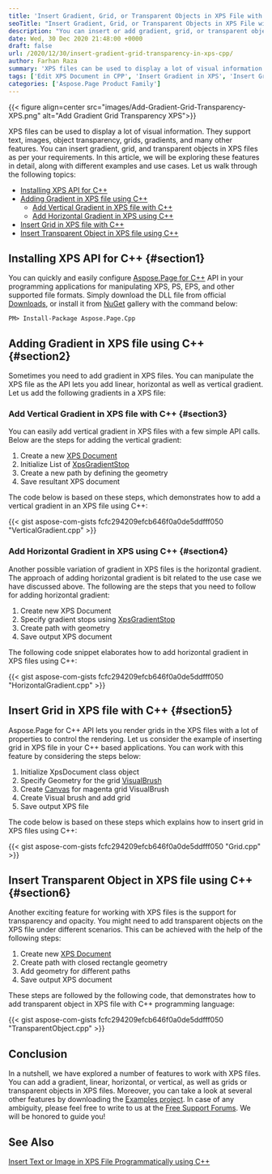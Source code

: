 ```yaml
---
title: 'Insert Gradient, Grid, or Transparent Objects in XPS File with C++'
seoTitle: "Insert Gradient, Grid, or Transparent Objects in XPS File with C++"
description: "You can insert or add gradient, grid, or transparent objects in XPS files programmatically using C++. Insert Linear, vertical, horizontal gradient."
date: Wed, 30 Dec 2020 21:48:00 +0000
draft: false
url: /2020/12/30/insert-gradient-grid-transparency-in-xps-cpp/
author: Farhan Raza
summary: 'XPS files can be used to display a lot of visual information. They support text, images, object transparency, grids, gradients, and many other features. You can **add gradients, grids, and transparent objects in XPS** files as per your requirements. In this article, we will be exploring these features in detail, along with different examples and use cases.'
tags: ['Edit XPS Document in CPP', 'Insert Gradient in XPS', 'Insert Grid in XPS', 'Insert Transparent object in XPS']
categories: ['Aspose.Page Product Family']
---
```




{{< figure align=center src="images/Add-Gradient-Grid-Transparency-XPS.png" alt="Add Gradient Grid Transparency XPS">}}


XPS files can be used to display a lot of visual information. They support text, images, object transparency, grids, gradients, and many other features. You can insert gradient, grid, and transparent objects in XPS files as per your requirements. In this article, we will be exploring these features in detail, along with different examples and use cases. Let us walk through the following topics:

*   [Installing XPS API for C++][1]
*   [Adding Gradient in XPS file using C++][2]
    *   [Add Vertical Gradient in XPS file with C++][3]
    *   [Add Horizontal Gradient in XPS using C++][4]
*   [Insert Grid in XPS file with C++][5]
*   [Insert Transparent Object in XPS file using C++][6]

## Installing XPS API for C++ {#section1}

You can quickly and easily configure [Aspose.Page for C++][7] API in your programming applications for manipulating XPS, PS, EPS, and other supported file formats. Simply download the DLL file from official [Downloads][8], or install it from [NuGet][9] gallery with the command below:

```
PM> Install-Package Aspose.Page.Cpp 
```

## Adding Gradient in XPS file using C++ {#section2}

Sometimes you need to add gradient in XPS files. You can manipulate the XPS file as the API lets you add linear, horizontal as well as vertical gradient. Let us add the following gradients in a XPS file:

### Add Vertical Gradient in XPS file with C++ {#section3}

You can easily add vertical gradient in XPS files with a few simple API calls. Below are the steps for adding the vertical gradient:

1.  Create a new [XPS Document][10]
2.  Initialize List of [XpsGradientStop][11]
3.  Create a new path by defining the geometry
4.  Save resultant XPS document

The code below is based on these steps, which demonstrates how to add a vertical gradient in an XPS file using C++:

{{< gist aspose-com-gists fcfc294209efcb646f0a0de5ddfff050 "VerticalGradient.cpp" >}}

### Add Horizontal Gradient in XPS using C++ {#section4}

Another possible variation of gradient in XPS files is the horizontal gradient. The approach of adding horizontal gradient is bit related to the use case we have discussed above. The following are the steps that you need to follow for adding horizontal gradient:

1.  Create new XPS Document
2.  Specify gradient stops using [XpsGradientStop][12]
3.  Create path with geometry
4.  Save output XPS document

The following code snippet elaborates how to add horizontal gradient in XPS files using C++:

{{< gist aspose-com-gists fcfc294209efcb646f0a0de5ddfff050 "HorizontalGradient.cpp" >}}

## Insert Grid in XPS file with C++ {#section5}

Aspose.Page for C++ API lets you render grids in the XPS files with a lot of properties to control the rendering. Let us consider the example of inserting grid in XPS file in your C++ based applications. You can work with this feature by considering the steps below:

1.  Initialize XpsDocument class object
2.  Specify Geometry for the grid [VisualBrush][13]
3.  Create [Canvas][14] for magenta grid VisualBrush
4.  Create Visual brush and add grid
5.  Save output XPS file

The code below is based on these steps which explains how to insert grid in XPS files using C++:

{{< gist aspose-com-gists fcfc294209efcb646f0a0de5ddfff050 "Grid.cpp" >}}

## Insert Transparent Object in XPS file using C++ {#section6}

Another exciting feature for working with XPS files is the support for transparency and opacity. You might need to add transparent objects on the XPS file under different scenarios. This can be achieved with the help of the following steps:

1.  Create new [XPS Document][15]
2.  Create path with closed rectangle geometry
3.  Add geometry for different paths
4.  Save output XPS document

These steps are followed by the following code, that demonstrates how to add transparent object in XPS file with C++ programming language:

{{< gist aspose-com-gists fcfc294209efcb646f0a0de5ddfff050 "TransparentObject.cpp" >}}

## Conclusion

In a nutshell, we have explored a number of features to work with XPS files. You can add a gradient, linear, horizontal, or vertical, as well as grids or transparent objects in XPS files. Moreover, you can take a look at several other features by downloading the [Examples project][16]. In case of any ambiguity, please feel free to write to us at the [Free Support Forums][17]. We will be honored to guide you!

## See Also

[Insert Text or Image in XPS File Programmatically using C++][18]




[1]: #section1
[2]: #section2
[3]: #section3
[4]: #section4
[5]: #section5
[6]: #section6
[7]: https://products.aspose.com/page/cpp
[8]: https://downloads.aspose.com/page/cpp
[9]: https://www.nuget.org/packages/Aspose.Page.Cpp/
[10]: https://apireference.aspose.com/page/cpp/class/aspose.page.x_p_s.xps_document/
[11]: https://apireference.aspose.com/page/cpp/class/aspose.page.x_p_s.xps_model.xps_gradient_stop
[12]: https://apireference.aspose.com/page/cpp/class/aspose.page.x_p_s.xps_model.xps_gradient_stop
[13]: https://apireference.aspose.com/page/cpp/class/aspose.page.x_p_s.xps_model.xps_visual_brush
[14]: https://apireference.aspose.com/page/cpp/class/aspose.page.x_p_s.xps_model.xps_canvas
[15]: https://apireference.aspose.com/page/cpp/class/aspose.page.x_p_s.xps_document/
[16]: https://github.com/aspose-page/Aspose.Page-for-C
[17]: https://forum.aspose.com/c/page
[18]: https://blog.aspose.com/2020/12/29/insert-image-text-xps-cpp/





